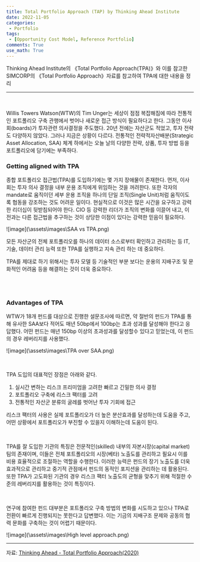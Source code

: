 ```yaml
---
title: Total Portfolio Approach (TAP) by Thinking Ahead Institute
date: 2022-11-05
categories:
 - Portfolio
tags:
 - [Opportunity Cost Model, Reference Portfolio]
comments: True
use_math: True
---
```


Thinking Ahead Institute의 《Total Portfolio Approach(TPA)》와 이를 참고한 SIMCORP의 《Total Portfolio Approach》자료를 참고하여 TPA에 대한 내용을 정리

***

<br>

Willis Towers Watson(WTW)의 Tim Unger는 세상이 점점 복잡해짐에 따라 전통적인 포트폴리오 구축 관행에서 벗어나 새로운 접근 방식이 필요하다고 한다. 그동안 이사회(boards)가 투자관련 의사결정을 주도했다. 20년 전에는 자산군도 적었고, 투자 전략도 다양하지 않았다. 그러나 지금은 상황이 다르다. 전통적인 전략적자산배분(Strategic Asset Allocation, SAA) 체계 하에서는 오늘 날의 다양한 전략, 상품, 투자 방법 등을 포트폴리오에 담기에는 부족하다.

### Getting aligned with TPA

종합 포트폴리오 접근법(TPA)를 도입하기에는 몇 가지 장애물이 존재한다. 먼저, 이사회는 투자 의사 결정을 내부 운용 조직에게 위임하는 것을 꺼려한다. 또한 각자의 mandate로 움직이던 세부 운용 조직을 하나의 단일 조직(Single Unit)처럼 움직이도록 협동을 강조하는 것도 어려운 일이다. 현실적으로 이것은 많은 시간을 요구하고 강력한 리더십이 뒷받침되어야 한다. CIO 등 강력한 리더가 조직의 변화를 이끌어 내고, 이전과는 다른 접근법을 추구하는 것이 상당한 이점이 있다는 강력한 믿음이 필요하다.

![image](\assets\images\SAA vs TPA.png)

모든 자산군의 전체 포트폴리오를 하나의 데이터 소스로부터 확인하고 관리하는 등 IT, 기술, 데이터 관리 능력 또한 TPA를 실행하고 지속 관리 하는 데 중요하다.

TPA를 제대로 하기 위해서는 투자 모델 등 기술적인 부분 보다는 운용의 지배구조 및 문화적인 어려움 등을 해결하는 것이 더욱 중요하다.

<br><br>

### Advantages of TPA

WTW가 18개 펀드를 대상으로 진행한 설문조사에 따르면, 약 절반의 펀드가 TPA를 통해 유사한 SAA보다 적어도 매년 50bp에서 100bp는 초과 성과를 달성해야 한다고 응답했다. 어떤 펀드는 매년 150bp 이상의 초과성과를 달성할수 있다고 믿었는데, 이 펀드의 경우 레버리지를 사용했다.

![image](\assets\images\TPA over SAA.png)

<br>

TPA 도입의 대표적인 장점은 아래와 같다.

1. 실시간 변하는 리스크 프리미엄을 고려한 빠르고 긴밀한 의사 결정
2. 포트폴리오 구축에 리스크 팩터를 고려
3. 전통적인 자산군 분류의 굴레를 벗어난 투자 기회에 접근

리스크 팩터의 사용은 실제 포트폴리오가 더 높은 분산효과를 달성하는데 도움을 주고, 어떤 상황에서 포트폴리오가 부진할 수 있을지 이해하는데 도움이 된다.

<br>

TPA를 잘 도입한 기관의 특징은 전문적인(skilled) 내부의 자본시장(capital market) 팀의 존재이며, 이들은  전체 포트폴리오의 시장(베타) 노출도를 관리하고 필요시 이를 비용 효율적으로 조절하는 역할을 수행한다. 이러한 능력은 펀드의 장기 노출도를 더욱 효과적으로 관리하고 중기적 관점에서 펀드의 동적인 포지션을 관리하는 데 활용된다. 또한 TPA가 고도화된 기관의 경우 리스크 팩터 노출도의 균형을 맞추기 위해 적절한 수준의 레버리지를 활용하는 것이 특징이다.

<br>

연구에 참여한 펀드 대부분은 포트폴리오 구축 방법의 변화를 시도하고 있으나 TPA로 전환이 빠르게 진행되지는 못한다고 답변했다. 이는 기금의 지배구조 문제와 공동의 협력 문화를 구축하는 것이 어렵기 때문이다.

![image](\assets\images\High level approach.png)

***

자료: [Thinking Ahead - Total Portfolio Approach(2020)](https://www.thinkingaheadinstitute.org/content/uploads/2020/11/Total_Portfolio_Approach-1.pdf)